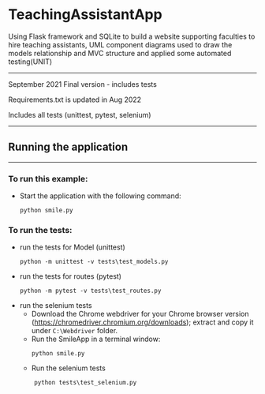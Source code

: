 # TeachingAssistantApp
Using Flask framework and SQLite to build a website supporting faculties to hire teaching assistants, UML component diagrams used to draw the models relationship and MVC structure and applied some automated testing(UNIT)

---
September 2021 
Final version - includes tests

Requirements.txt is updated in Aug 2022

Includes all tests (unittest, pytest, selenium)

------------------------
## Running the application
-----------------------

### To run this example:
- Start the application with the following command:
    ```
    python smile.py
    ```

### To run the tests:
- run the tests for Model (unittest)
    ``` 
    python -m unittest -v tests\test_models.py 
    ```
- run the tests for routes (pytest)
    ```
    python -m pytest -v tests\test_routes.py
    ```
- run the selenium tests
    * Download the Chrome webdriver for your Chrome browser version (https://chromedriver.chromium.org/downloads); extract and copy it under `C:\Webdriver` folder.
    * Run the SmileApp in a terminal window: 
        ```
        python smile.py
        ```
    * Run the selenium tests
    ```
        python tests\test_selenium.py
    ```
